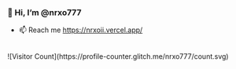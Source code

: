 <h3>👋 Hi, I’m @nrxo777</h3>
 
- 📫 Reach me https://nrxoii.vercel.app/
<br />
![Visitor Count](https://profile-counter.glitch.me/nrxo777/count.svg)
